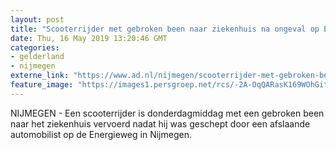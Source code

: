 ```yaml
---
layout: post
title: "Scooterrijder met gebroken been naar ziekenhuis na ongeval op Energieweg in Nijmegen"
date: Thu, 16 May 2019 13:20:46 GMT
categories: 
- gelderland 
- nijmegen 
externe_link: "https://www.ad.nl/nijmegen/scooterrijder-met-gebroken-been-naar-ziekenhuis-na-ongeval-op-energieweg-in-nijmegen~a0ffb1e4/"
feature_image: "https://images1.persgroep.net/rcs/-2A-OqQARasK169WOhGitnThlB0/diocontent/148522127/_fitwidth/400/?appId=21791a8992982cd8da851550a453bd7f&quality=0.7"
---
```


NIJMEGEN - Een scooterrijder is donderdagmiddag met een gebroken been naar het ziekenhuis vervoerd nadat hij was geschept door een afslaande automobilist op de Energieweg in Nijmegen.
